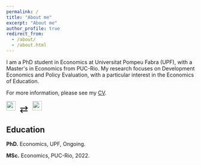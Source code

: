 ```yaml
---
permalink: /
title: "About me"
excerpt: "About me"
author_profile: true
redirect_from: 
  - /about/
  - /about.html
---
```


I am a PhD student in Economics at Universitat Pompeu Fabra (UPF), with a Master's in Economics from PUC-Rio. My research focuses on Development Economics and Policy Evaluation, with a particular interest in the Economics of Education.

For more information, please see my [CV](files/academic_CV_Gabriel_de_Campos.pdf).  

<img src="https://hatscripts.github.io/circle-flags/flags/br.svg" width="25"> <span style="font-size: 27px; margin-left: 7px; margin-right: 7px; vertical-align: middle; line-height: 1;">&#8644;</span> <img src="https://hatscripts.github.io/circle-flags/flags/es.svg" width="25">  

## Education 
**PhD.**  Economics, UPF, Ongoing.  

**MSc.** Economics, PUC-Rio, 2022.  
